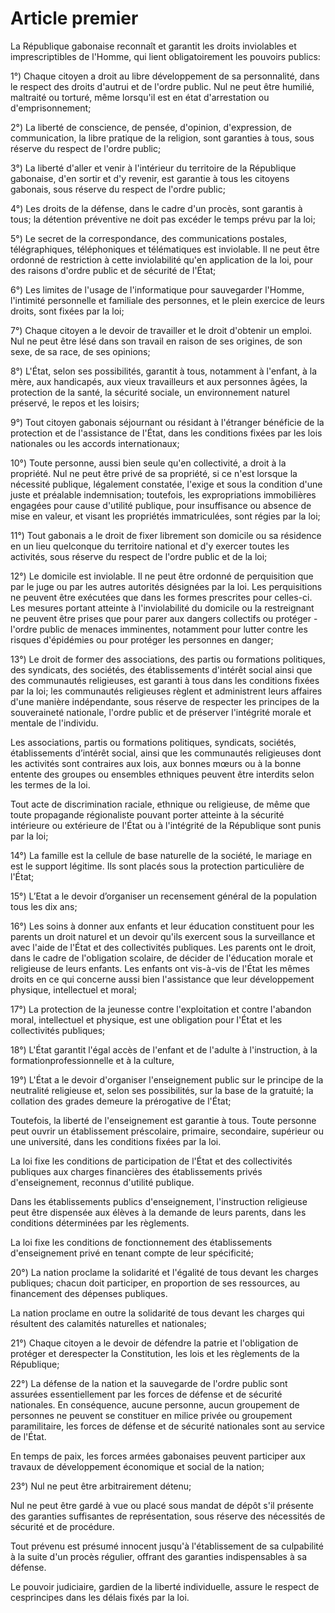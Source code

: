 # Article premier

La République gabonaise reconnaît et garantit les droits inviolables et imprescriptibles de l'Homme, qui lient obligatoirement les pouvoirs publics:

1°) Chaque citoyen a droit au libre développement de sa personnalité, dans le respect des droits d'autrui et de l'ordre public. Nul ne peut être humilié, maltraité ou torturé, même lorsqu'il est en état d'arrestation ou d'emprisonnement;

2°) La liberté de conscience, de pensée, d'opinion, d'expression, de communication,
la libre pratique de la religion, sont garanties à tous, sous réserve du respect de l'ordre public;

3°) La liberté d'aller et venir à l'intérieur du territoire de la République gabonaise, d'en
sortir et d'y revenir, est garantie à tous les citoyens gabonais, sous réserve du respect de l'ordre public;

4°) Les droits de la défense, dans le cadre d'un procès, sont garantis à tous; la détention préventive ne doit pas excéder le temps prévu par la loi;

5°) Le secret de la correspondance, des communications postales, télégraphiques, téléphoniques et télématiques est inviolable. Il ne peut être ordonné de restriction à cette inviolabilité qu'en application de la loi, pour des raisons d'ordre public et de sécurité de l'État;

6°) Les limites de l'usage de l'informatique pour sauvegarder l'Homme, l'intimité personnelle et familiale des personnes, et le plein exercice de leurs droits, sont fixées par la loi;

7°) Chaque citoyen a le devoir de travailler et le droit d'obtenir un emploi. Nul ne peut être lésé dans son travail en raison de ses origines, de son sexe, de sa race, de ses opinions;

8°) L'État, selon ses possibilités, garantit à tous, notamment à l'enfant, à la mère, aux handicapés, aux vieux travailleurs et aux personnes âgées, la protection de la santé, la sécurité sociale, un environnement naturel préservé, le repos et les loisirs;

9°) Tout citoyen gabonais séjournant ou résidant à l'étranger bénéficie de la protection et de l'assistance de l'État, dans les conditions fixées par les lois
nationales ou les accords internationaux;

10°) Toute personne, aussi bien seule qu'en collectivité, a droit à la propriété. Nul ne peut être privé de sa propriété, si ce n'est lorsque la nécessité publique, légalement constatée, l'exige et sous la condition d'une juste et préalable indemnisation; toutefois, les expropriations immobilières engagées pour cause d'utilité publique, pour insuffisance ou absence de mise en valeur, et visant les propriétés immatriculées, sont régies par la loi;

11°) Tout gabonais a le droit de fixer librement son domicile ou sa résidence en un lieu quelconque du territoire national et d'y exercer toutes les activités, sous réserve du respect de l'ordre public et de la loi;

12°) Le domicile est inviolable. Il ne peut être ordonné de perquisition que par le juge ou par les autres autorités désignées par la loi. Les perquisitions ne peuvent être exécutées que dans les formes prescrites pour celles-ci. Les mesures portant atteinte à l'inviolabilité du domicile ou la restreignant ne peuvent être prises que pour parer aux dangers collectifs ou protéger - l'ordre public de menaces imminentes, notamment pour lutter contre les risques d'épidémies ou pour protéger les personnes
en danger;

13°) Le droit de former des associations, des partis ou formations politiques, des syndicats, des sociétés, des établissements d'intérêt social ainsi que des
communautés religieuses, est garanti à tous dans les conditions fixées par la loi; les communautés religieuses règlent et administrent leurs affaires d'une manière
indépendante, sous réserve de respecter les principes de la souveraineté nationale, l'ordre public et de préserver l'intégrité morale et mentale de l'individu.

Les associations, partis ou formations politiques, syndicats, sociétés, établissements d’intérêt social, ainsi que les communautés religieuses dont les activités sont contraires aux lois, aux bonnes mœurs ou à la bonne entente des groupes ou ensembles ethniques peuvent être interdits selon les termes de la loi.

Tout acte de discrimination raciale, ethnique ou religieuse, de même que toute propagande régionaliste pouvant porter atteinte à la sécurité intérieure ou extérieure de l'État ou à l'intégrité de la République sont punis par la loi;

14°) La famille est la cellule de base naturelle de la société, le mariage en est le support légitime. Ils sont placés sous la protection particulière de l'État;

15°) L’Etat a le devoir d’organiser un recensement général de la population tous les dix ans;

16°) Les soins à donner aux enfants et leur éducation constituent pour les parents un droit naturel et un devoir qu'ils exercent sous la surveillance et avec l'aide de l'État et des collectivités publiques. Les parents ont le droit, dans le cadre de l'obligation scolaire, de décider de l'éducation morale et religieuse de leurs enfants. Les enfants ont vis-à-vis de l'État les mêmes droits en ce qui concerne aussi bien l'assistance que leur développement physique, intellectuel et moral;

17°) La protection de la jeunesse contre l'exploitation et contre l'abandon moral, intellectuel et physique, est une obligation pour l'État et les collectivités publiques;

18°) L'État garantit l'égal accès de l'enfant et de l'adulte à l'instruction, à la formationprofessionnelle et à la culture,

19°) L'État a le devoir d'organiser l'enseignement public sur le principe de la neutralité religieuse et, selon ses possibilités, sur la base de la gratuité; la collation
des grades demeure la prérogative de l'État;

Toutefois, la liberté de l'enseignement est garantie à tous. Toute personne peut ouvrir un établissement préscolaire, primaire, secondaire, supérieur ou une
université, dans les conditions fixées par la loi.

La loi fixe les conditions de participation de l'État et des collectivités publiques aux charges financières des établissements privés d'enseignement, reconnus d'utilité
publique.

Dans les établissements publics d'enseignement, l'instruction religieuse peut être dispensée aux élèves à la demande de leurs parents, dans les conditions
déterminées par les règlements.

La loi fixe les conditions de fonctionnement des établissements d'enseignement privé
en tenant compte de leur spécificité;

20°) La nation proclame la solidarité et l'égalité de tous devant les charges publiques; chacun doit participer, en proportion de ses ressources, au financement des
dépenses publiques.

La nation proclame en outre la solidarité de tous devant les charges qui résultent des
calamités naturelles et nationales;

21°) Chaque citoyen a le devoir de défendre la patrie et l'obligation de protéger et derespecter la Constitution, les lois et les règlements de la République;

22°) La défense de la nation et la sauvegarde de l'ordre public sont assurées essentiellement par les forces de défense et de sécurité nationales. En conséquence, aucune personne, aucun groupement de personnes ne peuvent se
constituer en milice privée ou groupement paramilitaire, les forces de défense et de sécurité nationales sont au service de l'État.

En temps de paix, les forces armées gabonaises peuvent participer aux travaux de développement économique et social de la nation;

23°) Nul ne peut être arbitrairement détenu;

Nul ne peut être gardé à vue ou placé sous mandat de dépôt s'il présente des garanties suffisantes de représentation, sous réserve des nécessités de sécurité et de procédure.

Tout prévenu est présumé innocent jusqu'à l'établissement de sa culpabilité à la suite d'un procès régulier, offrant des garanties indispensables à sa défense.

Le pouvoir judiciaire, gardien de la liberté individuelle, assure le respect de cesprincipes dans les délais fixés par  la loi.

